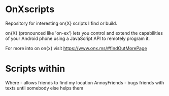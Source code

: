 OnXscripts
==========

Repository for interesting on{X} scripts I find or build.

on{X} (pronounced like 'on-ex') lets you control and extend the capabilities
of your Android phone using a JavaScript API to remotely program it.

For more into on on{x} visit https://www.onx.ms/#findOutMorePage

Scripts within
==============

Where - allows friends to find my location
AnnoyFriends - bugs friends with texts until somebody else helps them
